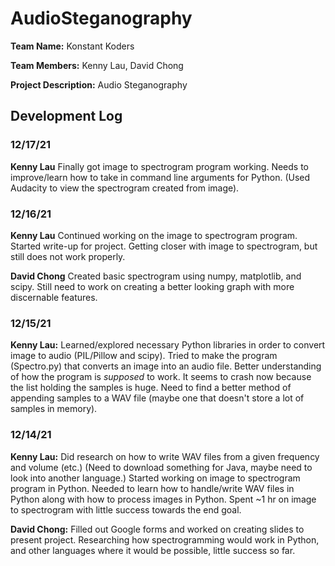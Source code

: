 # AudioSteganography

**Team Name:** Konstant Koders

**Team Members:** Kenny Lau, David Chong

**Project Description:** Audio Steganography


## Development Log
### 12/17/21
**Kenny Lau** Finally got image to spectrogram program working. Needs to improve/learn how to take in command line arguments for Python. (Used Audacity to view the spectrogram created from image).

### 12/16/21
**Kenny Lau** Continued working on the image to spectrogram program. Started write-up for project. Getting closer with image to spectrogram, but still does not work properly.

**David Chong** Created basic spectrogram using numpy, matplotlib, and scipy.  Still need to work on creating a better looking graph with more discernable features.

### 12/15/21
**Kenny Lau:** Learned/explored necessary Python libraries in order to convert image to audio (PIL/Pillow and scipy). Tried to make the program (Spectro.py) that converts an image into an audio file. Better understanding of how the program is *supposed* to work. It seems to crash now because the list holding the samples is huge. Need to find a better method of appending samples to a WAV file (maybe one that doesn't store a lot of samples in memory).

### 12/14/21
**Kenny Lau:** Did research on how to write WAV files from a given frequency and volume (etc.) (Need to download something for Java, maybe need to look into another language.) Started working on image to spectrogram program in Python. Needed to learn how to handle/write WAV files in Python along with how to process images in Python. Spent ~1 hr on image to spectrogram with little success towards the end goal.

**David Chong:** Filled out Google forms and worked on creating slides to present project.  Researching how spectrogramming would work in Python, and other languages where it would be possible, little success so far.
